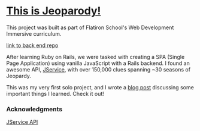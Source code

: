 # [This is Jeoparody!](https://clairemuller.github.io/jeoparody/)

This project was built as part of Flatiron School's Web Development Immersive curriculum.

[link to back end repo](https://github.com/clairemuller/jeoparody_backend)

After learning Ruby on Rails, we were tasked with creating a SPA (Single Page Application) using vanilla JavaScript with a Rails backend. I found an awesome API, [JService](http://jservice.io/), with over 150,000 clues spanning ~30 seasons of Jeopardy.

This was my very first solo project, and I wrote a [blog post](https://dev.to/clairemuller/4-things-i-learned-from-building-my-first-site-solo-1e26) discussing some important things I learned. Check it out!

### Acknowledgments

[JService API](http://jservice.io/)
